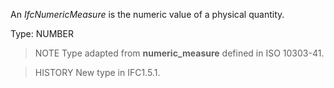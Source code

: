 An _IfcNumericMeasure_ is the numeric value of a physical quantity.

<!-- end of short definition -->


Type: NUMBER

> NOTE Type adapted from **numeric_measure** defined in ISO 10303-41.

> HISTORY New type in IFC1.5.1.
